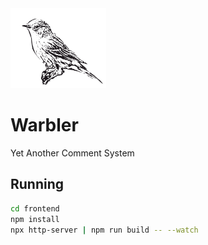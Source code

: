 <img src="warbler.svg" alt="" height="128">

# Warbler

Yet Another Comment System

## Running

```bash
cd frontend
npm install
npx http-server | npm run build -- --watch
```
